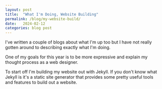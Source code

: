 ```yaml
---
layout: post
title:  "What I'm Doing, Website Building"
permalink: /blog/my-website-build/
date:   2024-02-12
categories: blog post
---
```

I've written a couple of blogs about what I'm up too but I have not really gotten around to describing exactly what I'm doing.

One of my goals for this year is to be more expressive and explain my thought process as a web designer.

To start off I'm building my website out with Jekyll.  If you don't know what Jekyll is it's a static site generator that provides some pretty useful tools and features to build out a website.

    


